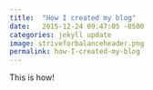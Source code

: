 ```yaml
---
title:  "How I created my blog"
date:   2015-12-24 09:47:05 -0500
categories: jekyll update
image: striveforbalanceheader.png 
permalink: how-I-created-my-blog
---
```


This is how!